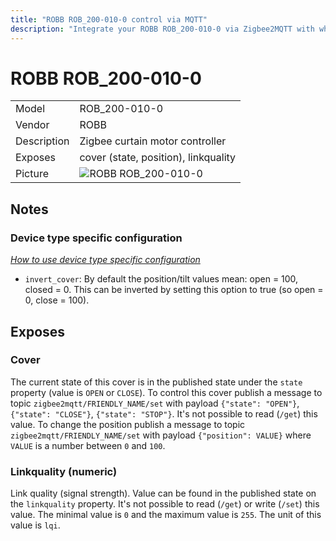 ```yaml
---
title: "ROBB ROB_200-010-0 control via MQTT"
description: "Integrate your ROBB ROB_200-010-0 via Zigbee2MQTT with whatever smart home infrastructure you are using without the vendors bridge or gateway."
---
```


<!-- !!!! -->
<!-- ATTENTION: This file is auto-generated through docgen! -->
<!-- You can only edit the "## Notes"-Section. -->
<!-- !!!! -->

# ROBB ROB_200-010-0

|     |     |
|-----|-----|
| Model | ROB_200-010-0  |
| Vendor  | ROBB  |
| Description | Zigbee curtain motor controller |
| Exposes | cover (state, position), linkquality |
| Picture | ![ROBB ROB_200-010-0](https://psi-4ward.github.io/zigbee2mqtt-docs/images/devices/ROB_200-010-0.jpg) |


## Notes

### Device type specific configuration
*[How to use device type specific configuration](../guide/configuration/#device-specific-configuration)*

* `invert_cover`: By default the position/tilt values mean: open = 100, closed = 0. This can be inverted by setting this option to true (so open = 0, close = 100).



## Exposes

### Cover 
The current state of this cover is in the published state under the `state` property (value is `OPEN` or `CLOSE`).
To control this cover publish a message to topic `zigbee2mqtt/FRIENDLY_NAME/set` with payload `{"state": "OPEN"}`, `{"state": "CLOSE"}`, `{"state": "STOP"}`.
It's not possible to read (`/get`) this value.
To change the position publish a message to topic `zigbee2mqtt/FRIENDLY_NAME/set` with payload `{"position": VALUE}` where `VALUE` is a number between `0` and `100`.

### Linkquality (numeric)
Link quality (signal strength).
Value can be found in the published state on the `linkquality` property.
It's not possible to read (`/get`) or write (`/set`) this value.
The minimal value is `0` and the maximum value is `255`.
The unit of this value is `lqi`.

